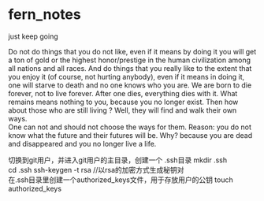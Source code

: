 # fern_notes
just keep going

Do not do things that you do not like, even if it means by doing it you will get a ton of gold or the highest honor/prestige in the  human civilization among all nations and all races. 
And do things that you really like to the extent that you enjoy it (of course, not hurting anybody), even if it means in doing it, one will starve to death and no one knows who you are. 
We are born to die forever, not to live forever. 
After one dies, everything dies with it. What remains means nothing to you, because you no longer exist. Then how about those who are still living ? Well, they will find and walk their own ways.  
One can not and should not choose the ways for them. 
Reason: you do not know what the future and their futures will be. Why? because you are dead and disappeared and you no longer live a life.  

切换到git用户，并进入git用户的主目录，创建一个 .ssh目录
mkdir  .ssh  
cd .ssh 
ssh-keygen -t rsa   //以rsa的加密方式生成秘钥对  
在.ssh目录里创建一个authorized_keys文件，用于存放用户的公钥
touch authorized_keys 
